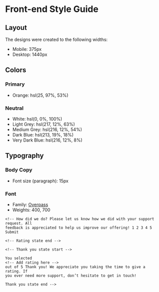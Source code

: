 # Front-end Style Guide

## Layout

The designs were created to the following widths:

- Mobile: 375px
- Desktop: 1440px

## Colors

### Primary

- Orange: hsl(25, 97%, 53%)

### Neutral

- White: hsl(0, 0%, 100%)
- Light Grey: hsl(217, 12%, 63%)
- Medium Grey: hsl(216, 12%, 54%)
- Dark Blue: hsl(213, 19%, 18%)
- Very Dark Blue: hsl(216, 12%, 8%)

## Typography

### Body Copy

- Font size (paragraph): 15px

### Font

- Family: [Overpass](https://fonts.google.com/specimen/Overpass)
- Weights: 400, 700

<!-- Rating state start -->

    <!-- How did we do? Please let us know how we did with your support request. All
    feedback is appreciated to help us improve our offering! 1 2 3 4 5 Submit

    <!-- Rating state end -->

    <!-- Thank you state start -->

    You selected
    <!-- Add rating here -->
    out of 5 Thank you! We appreciate you taking the time to give a rating. If
    you ever need more support, don’t hesitate to get in touch!

    Thank you state end -->

<!-- <div class="attribution">
      Challenge by
      <a href="https://www.frontendmentor.io?ref=challenge" target="_blank"
        >Frontend Mentor</a
      >. Coded by <a href="#">Ameer Khan</a>.
    </div> -->
